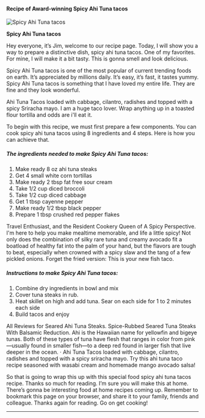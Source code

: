             

#### Recipe of Award-winning Spicy Ahi Tuna tacos

![Spicy Ahi Tuna tacos](https://img-global.cpcdn.com/recipes/5874351899410432/751x532cq70/spicy-ahi-tuna-tacos-recipe-main-photo.jpg)

**Spicy Ahi Tuna tacos**

Hey everyone, it’s Jim, welcome to our recipe page. Today, I will show you a way to prepare a distinctive dish, spicy ahi tuna tacos. One of my favorites. For mine, I will make it a bit tasty. This is gonna smell and look delicious.

Spicy Ahi Tuna tacos is one of the most popular of current trending foods on earth. It’s appreciated by millions daily. It’s easy, it’s fast, it tastes yummy. Spicy Ahi Tuna tacos is something that I have loved my entire life. They are fine and they look wonderful.

Ahi Tuna Tacos loaded with cabbage, cilantro, radishes and topped with a spicy Sriracha mayo. I am a huge taco lover. Wrap anything up in a toasted flour tortilla and odds are i'll eat it.

To begin with this recipe, we must first prepare a few components. You can cook spicy ahi tuna tacos using 8 ingredients and 4 steps. Here is how you can achieve that.

##### The ingredients needed to make Spicy Ahi Tuna tacos:

1.  Make ready 8 oz ahi tuna steaks
2.  Get 4 small white corn tortillas
3.  Make ready 2 tbsp fat free sour cream
4.  Take 1/2 cup diced broccoli
5.  Take 1/2 cup diced cabbage
6.  Get 1 tbsp cayenne pepper
7.  Make ready 1/2 tbsp black pepper
8.  Prepare 1 tbsp crushed red pepper flakes

Travel Enthusiast, and the Resident Cookery Queen of A Spicy Perspective. I'm here to help you make mealtime memorable, and life a little spicy! Not only does the combination of silky rare tuna and creamy avocado fit a boatload of healthy fat into the palm of your hand, but the flavors are tough to beat, especially when crowned with a spicy slaw and the tang of a few pickled onions. Forget the fried version: This is your new fish taco.

##### Instructions to make Spicy Ahi Tuna tacos:

1.  Combine dry ingredients in bowl and mix
2.  Cover tuna steaks in rub.
3.  Heat skillet on high and add tuna. Sear on each side for 1 to 2 minutes each side
4.  Build tacos and enjoy

All Reviews for Seared Ahi Tuna Steaks. Spice-Rubbed Seared Tuna Steaks With Balsamic Reduction. Ahi is the Hawaiian name for yellowfin and bigeye tunas. Both of these types of tuna have flesh that ranges in color from pink—usually found in smaller fish—to a deep red found in larger fish that live deeper in the ocean. · Ahi Tuna Tacos loaded with cabbage, cilantro, radishes and topped with a spicy sriracha mayo. Try this ahi tuna taco recipe seasoned with wasabi cream and homemade mango avocado salsa!

So that is going to wrap this up with this special food spicy ahi tuna tacos recipe. Thanks so much for reading. I’m sure you will make this at home. There’s gonna be interesting food at home recipes coming up. Remember to bookmark this page on your browser, and share it to your family, friends and colleague. Thanks again for reading. Go on get cooking!

* * *